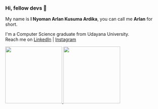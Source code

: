 ### Hi, fellow devs 👋

My name is **I Nyoman Arlan Kusuma Ardika**, you can call me **Arlan** for short.

I'm a Computer Science graduate from Udayana University.\
Reach me on [LinkedIn](https://www.linkedin.com/in/arlan-kusuma-ardika/) | [Instagram](https://www.instagram.com/rlan.kusuma/)
<p align="left">
<a href="https://github.com/frhanklin">
  <img height="180em" src="https://github-readme-stats-eight-theta.vercel.app/api?username=frhanklin&show_icons=true&theme=algolia&include_all_commits=true&count_private=true"/>
  <img height="180em" src="https://github-readme-stats-eight-theta.vercel.app/api/top-langs/?username=frhanklin&layout=compact&langs_count=8&theme=algolia"/>
</a>
</p>

<!--
**frhanklin/frhanklin** is a ✨ _special_ ✨ repository because its `README.md` (this file) appears on your GitHub profile.

Here are some ideas to get you started:

- 🔭 I’m currently working on ...
- 🌱 I’m currently learning ...
- 👯 I’m looking to collaborate on ...
- 🤔 I’m looking for help with ...
- 💬 Ask me about ...
- 📫 How to reach me: ...
- 😄 Pronouns: ...
- ⚡ Fun fact: ...
-->
